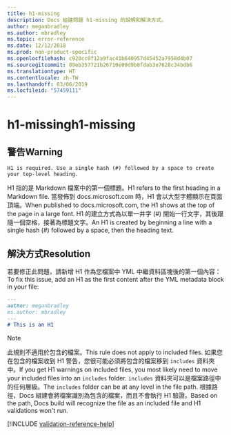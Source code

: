```yaml
---
title: h1-missing
description: Docs 組建問題 h1-missing 的說明和解決方式。
author: meganbradley
ms.author: mbradley
ms.topic: error-reference
ms.date: 12/12/2018
ms.prod: non-product-specific
ms.openlocfilehash: c920cc0f12a9fac41b640957d45452a7958d4b07
ms.sourcegitcommit: 89eb357721b26710e00d9b8fdab3e7628c34bdb6
ms.translationtype: HT
ms.contentlocale: zh-TW
ms.lasthandoff: 03/06/2019
ms.locfileid: "57459111"
---
```

# <a name="h1-missing"></a><span data-ttu-id="f1f87-103">h1-missing</span><span class="sxs-lookup"><span data-stu-id="f1f87-103">h1-missing</span></span>

## <a name="warning"></a><span data-ttu-id="f1f87-104">警告</span><span class="sxs-lookup"><span data-stu-id="f1f87-104">Warning</span></span>

`H1 is required. Use a single hash (#) followed by a space to create your top-level heading.`

<span data-ttu-id="f1f87-105">H1 指的是 Markdown 檔案中的第一個標題。</span><span class="sxs-lookup"><span data-stu-id="f1f87-105">H1 refers to the first heading in a Markdown file.</span></span> <span data-ttu-id="f1f87-106">當發佈到 docs.microsoft.com 時，H1 會以大型字體顯示在頁面頂端。</span><span class="sxs-lookup"><span data-stu-id="f1f87-106">When published to docs.microsoft.com, the H1 shows at the top of the page in a large font.</span></span> <span data-ttu-id="f1f87-107">H1 的建立方式為以單一井字 (#) 開始一行文字，其後跟隨一個空格，接著為標題文字。</span><span class="sxs-lookup"><span data-stu-id="f1f87-107">An H1 is created by beginning a line with a single hash (#) followed by a space, then the heading text.</span></span>

## <a name="resolution"></a><span data-ttu-id="f1f87-108">解決方式</span><span class="sxs-lookup"><span data-stu-id="f1f87-108">Resolution</span></span>

<span data-ttu-id="f1f87-109">若要修正此問題，請新增 H1 作為您檔案中 YML 中繼資料區塊後的第一個內容：</span><span class="sxs-lookup"><span data-stu-id="f1f87-109">To fix this issue, add an H1 as the first content after the YML metadata block in your file:</span></span>

```markdown
---
author: meganbradley
ms.author: mbradley
---
# This is an H1
```

> [!NOTE]
> <span data-ttu-id="f1f87-110">此規則不適用於包含的檔案。</span><span class="sxs-lookup"><span data-stu-id="f1f87-110">This rule does not apply to included files.</span></span> <span data-ttu-id="f1f87-111">如果您在包含的檔案收到 H1 警告，您很可能必須將包含的檔案移到 `includes` 資料夾中。</span><span class="sxs-lookup"><span data-stu-id="f1f87-111">If you get H1 warnings on included files, you most likely need to move your included files into an `includes` folder.</span></span> <span data-ttu-id="f1f87-112">`includes` 資料夾可以是檔案路徑中的任何層級。</span><span class="sxs-lookup"><span data-stu-id="f1f87-112">The `includes` folder can be at any level in the file path.</span></span> <span data-ttu-id="f1f87-113">根據路徑，Docs 組建會將檔案識別為包含的檔案，而且不會執行 H1 驗證。</span><span class="sxs-lookup"><span data-stu-id="f1f87-113">Based on the path, Docs build will recognize the file as an included file and H1 validations won't run.</span></span>

<!--make sure to add this file to your includes folder and verify the path-->
[!INCLUDE [validation-reference-help](includes/validation-reference-help.md)]